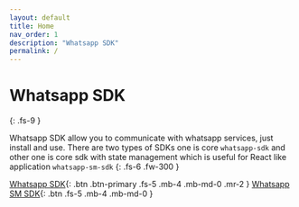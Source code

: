 ```yaml
---
layout: default
title: Home
nav_order: 1
description: "Whatsapp SDK"
permalink: /
---
```


# Whatsapp SDK
{: .fs-9 }

Whatsapp SDK allow you to communicate with whatsapp services, just install and use. There are two types of SDKs one is
core `whatsapp-sdk` and other one is core sdk with state management which is useful for React like application `whatsapp-sm-sdk`
{: .fs-6 .fw-300 }

[Whatsapp SDK](whatsapp-sdk){: .btn .btn-primary .fs-5 .mb-4 .mb-md-0 .mr-2 } [Whatsapp SM SDK](/whatsapp-sm-sdk){: .btn .fs-5 .mb-4 .mb-md-0 }

